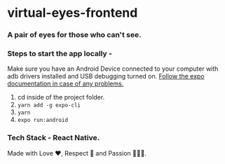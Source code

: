 # virtual-eyes-frontend
### A pair of eyes for those who can't see.

### Steps to start the app locally -
Make sure you have an Android Device connected to your computer with adb drivers installed and USB debugging turned on. [Follow the expo documentation in case of any problems.](https://docs.expo.dev/get-started/installation/)

1. cd inside of the project folder.
2. ```yarn add -g expo-cli```
3. ```yarn```
4. ```expo run:android```

### Tech Stack - React Native.

Made with Love ❤️, Respect 🙏 and Passion 👨🏽‍💻.
